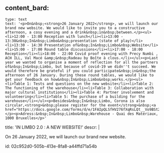 content_bard:
  -
    type: text
    text: '<p>On&nbsp;<strong>26 January 2022</strong>, we will launch our brand new website. We would like to invite you to a constructive afternoon, a cosy evening and a drink&nbsp;in&nbsp;between.</p><ul><li>12:00 - 13:00 Reception with lunch</li><li>13:00 - 13:30&nbsp;In&nbsp;Limbo&nbsp;presentation (state of play)</li><li>13:30 - 14:30 Presentation of&nbsp;In&nbsp;Limbo&nbsp;Website</li><li>15:00 - 17:00 Round table discussions</li><li>17:00 - 18:00 Reception</li><li>18:00 - 22:00 Covid proof evening with Precy Numbi , ACH ILL, Val Macé &amp;&nbsp;Radeau by Boîte à clous.</li></ul><p>Last year we wanted to organise a moment of reflection for all the partners of&nbsp;In&nbsp;Limbo, but because of covid-19 we didn''t succeed. We would therefore be grateful if you could participate&nbsp;in&nbsp;the afternoon of 26 January. During these round tables, we would like to get your feedback on how&nbsp;In&nbsp;Limbo&nbsp;works.</p><ul><li>Table 1: Tests and questions on the new website</li><li>Table 2: The functioning of the warehouse</li><li>Table 3: Collaboration with major cultural institutions</li><li>Table 4: Partner involvement and volunteering</li><li>Table 5: The purchase of a building for the warehouse</li></ul><p>Besides&nbsp;In&nbsp;Limbo, Corona is also circular,<strong>&nbsp;please register for the event</strong>&nbsp;<a href="https://docs.google.com/forms/d/e/1FAIpQLSfHV276fXqRsLQt__Vo9BSt2YgsQF9wnU3nOEHkYy4Key4M6g/viewform">here</a>.&nbsp;</p><p>Adress:&nbsp;In&nbsp;Limbo&nbsp;Warehouse - Quai des Matériaux, 1000 Bruxelles</p>'
title: 'IN LIMBO 2.0 : A NEW WEBSITE!'
descr: |
  <p>On 26 January 2022, we will launch our brand new website.
  </p>
  
id: 02c952d0-505b-413e-8fa8-a44ffd71a54b
